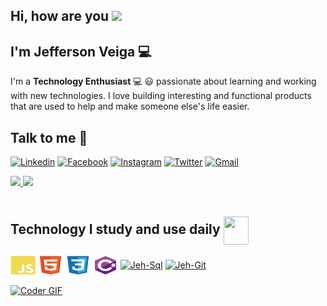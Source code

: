 ## Hi, how are you <img src="https://user-images.githubusercontent.com/42378118/110234147-e3259600-7f4e-11eb-95be-0c4047144dea.gif" width="30">
## I'm Jefferson Veiga 💻

<p>I'm a <strong>Technology Enthusiast</strong> 💻 😃 passionate about learning and working with new technologies. I love building interesting and functional products that are used to help and make someone else's life easier.</p>

## Talk to me 📱

[![Linkedin](https://img.shields.io/badge/LinkedIn-0077B5?style=for-the-badge&logo=linkedin&logoColor=white)](https://www.linkedin.com/in/jefferson-veiga-4927aa163/)
[![Facebook](https://img.shields.io/badge/Facebook-1877F2?style=for-the-badge&logo=facebook&logoColor=white)](https://web.facebook.com/jefferson.dossantosveiga)
[![Instagram](https://img.shields.io/badge/Instagram-E4405F?style=for-the-badge&logo=instagram&logoColor=white)](https://www.instagram.com/gelveiga/)
[![Twitter](https://img.shields.io/badge/Twitter-1DA1F2?style=for-the-badge&logo=twitter&logoColor=white)](https://twitter.com/JeffVeiga1903)
[![Gmail](https://img.shields.io/badge/Gmail-D14836?style=for-the-badge&logo=gmail&logoColor=white)](mailto:jeffersondossantosveiga@gmail.com)

<div>
  <a href="https://github.com/jehveiga">
  <img height="180em" src="https://github-readme-stats.vercel.app/api?username=jehveiga&show_icons=true&theme=tokyonight">
  <img height="180em" src="https://github-readme-stats.vercel.app/api/top-langs/?username=jehveiga&layout=compact&lang_count=16&theme=tokyonight">
  </a>
</div>

<br/>

<h2>Technology I study and use daily
  <img align="center" src="https://media0.giphy.com/media/gcOg6zLJc0hN6YZ2i4/giphy.gif?cid=ecf05e47802sgiy2w5q0ybug4ncwjadownwtcb7fwitn62jz&rid=giphy.gif&ct=s" height="45" width= 40px>
</h2>

<div>
  <a href="https://www.w3schools.com/js/default.asp" target="_blank"><img align="center" alt="Jeh-Js" height="30" width="40"             src="https://raw.githubusercontent.com/devicons/devicon/master/icons/javascript/javascript-plain.svg"></a> 
  <a href="https://www.w3schools.com/html/default.asp" target="_blank"><img align="center" alt="Jeh-HTML" height="30" width="40" src="https://raw.githubusercontent.com/devicons/devicon/master/icons/html5/html5-original.svg"></a>
  <a href="https://www.w3schools.com/css/default.asp" target="_blank"><img align="center" alt="Jeh-CSS" height="30" width="40" src="https://raw.githubusercontent.com/devicons/devicon/master/icons/css3/css3-original.svg"></a>
  <a href="https://www.w3schools.com/cs/index.php" target="_blank"><img align="center" alt="Jeh-Csharp" height="30" width="40" src="https://raw.githubusercontent.com/devicons/devicon/master/icons/csharp/csharp-original.svg"></a>
  <a href="https://www.w3schools.com/sql/default.asp" target="_blank"><img align="center" alt="Jeh-Sql" height="30" width="40" src="https://cdn.jsdelivr.net/gh/devicons/devicon/icons/microsoftsqlserver/microsoftsqlserver-plain-wordmark.svg"></a>
  <a href="https://git-scm.com/" target="_blank"> <img align="center" alt="Jeh-Git" height="30" width="40" src="https://www.vectorlogo.zone/logos/git-scm/git-scm-icon.svg"</a>
</div>
<br/>
  <img src="https://media.giphy.com/media/SWoSkN6DxTszqIKEqv/giphy.gif" alt="Coder GIF" width="500">
